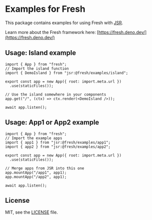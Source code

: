 # Examples for Fresh

This package contains examples for using Fresh with [JSR](https://jsr.io/).

Learn more about the Fresh framework here:
[https://fresh.deno.dev/](https://fresh.deno.dev/)

## Usage: Island example

```tsx
import { App } from "fresh";
// Import the island function
import { DemoIsland } from "jsr:@fresh/examples/island";

export const app = new App({ root: import.meta.url })
  .use(staticFiles());

// Use the island somewhere in your components
app.get("/", (ctx) => ctx.render(<DemoIsland />));

await app.listen();
```

## Usage: App1 or App2 example

```tsx
import { App } from "fresh";
// Import the example apps
import { app1 } from "jsr:@fresh/examples/app1";
import { app2 } from "jsr:@fresh/examples/app2";

export const app = new App({ root: import.meta.url })
  .use(staticFiles());

// Merge apps from JSR into this one
app.mountApp("/app1", app1);
app.mountApp("/app2", app1);

await app.listen();
```

## License

MIT, see the [LICENSE](./LICENSE) file.
